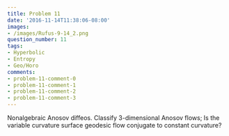```yaml
---
title: Problem 11
date: '2016-11-14T11:38:06-08:00'
images:
- /images/Rufus-9-14_2.png
question_number: 11
tags:
- Hyperbolic
- Entropy
- Geo/Horo
comments:
- problem-11-comment-0
- problem-11-comment-1
- problem-11-comment-2
- problem-11-comment-3
---
```

Nonalgebraic Anosov diffeos. Classify 3-dimensional Anosov flows; Is the
variable curvature surface geodesic flow conjugate to constant curvature?

